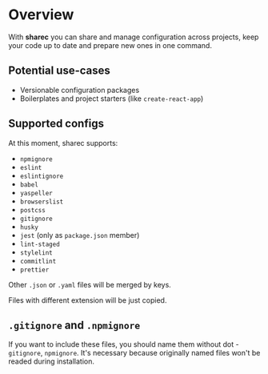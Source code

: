 # Overview

With **sharec** you can share and manage configuration across projects,
keep your code up to date and prepare new ones in one command.

## Potential use-cases

- Versionable configuration packages
- Boilerplates and project starters (like `create-react-app`)

## Supported configs

At this moment, sharec supports:

- `npmignore`
- `eslint`
- `eslintignore`
- `babel`
- `yaspeller`
- `browserslist`
- `postcss`
- `gitignore`
- `husky`
- `jest` (only as `package.json` member)
- `lint-staged`
- `stylelint`
- `commitlint`
- `prettier`

Other `.json` or `.yaml` files will be merged by keys.

Files with different extension will be just copied.

## `.gitignore` and `.npmignore`

If you want to include these files, you should name them without dot -
`gitignore`, `npmignore`. It's necessary because originally named
files won't be readed during installation.
